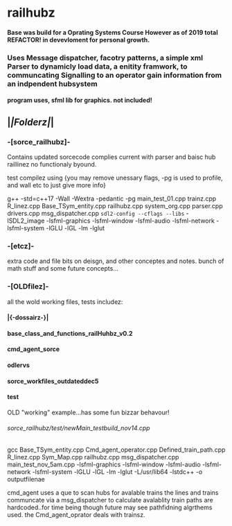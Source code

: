 
# railhubz
#### Base was build for a Oprating Systems Course However as of 2019 total REFACTOR! in devevloment for personal growth.
### Uses Message dispatcher, facotry patterns, a simple xml Parser to dynamicly load data, a enitity framwork, to communcating Signalling to an operator gain information from an indpendent hubsystem 

#### program uses, sfml lib for graphics. not included!


## |_|Folderz|_|

### -[sorce_railhubz]-

Contains updated sorcecode
complies current with parser and baisc hub raillinez no functionaly byound.

test compilez using {you may remove unessary flags, -pg is used to profile, and wall etc to just give more info}

g++ -std=c++17  -Wall -Wextra -pedantic -pg   main_test_01.cpp  trainz.cpp R_linez.cpp Base_TSym_entity.cpp railhubz.cpp system_org.cpp  parser.cpp  drivers.cpp msg_dispatcher.cpp `sdl2-config --cflags --libs` -lSDL2_image -lsfml-graphics -lsfml-window -lsfml-audio -lsfml-network -lsfml-system -lGLU -lGL -lm -lglut

### -[etcz]-
extra code and file bits on deisgn, and other conceptes and notes.
bunch of math stuff and some future concepts...

### -[OLDfilez]-
all the wold working files, tests
includez:
#### |{-dossairz-}|

#### base_class_and_functions_railHuhbz_v0.2
#### cmd_agent_sorce 	
#### odlervs 
#### sorce_workfiles_outdateddec5
#### test

OLD "working" example...has some fun bizzar behavour!
###### sorce_railhubz/test/newMain_testbuild_nov14.cpp
gcc Base_TSym_entity.cpp Cmd_agent_operator.cpp Defined_train_path.cpp R_linez.cpp Sym_Map.cpp
railhubz.cpp msg_dispatcher.cpp main_test_nov_5am.cpp
-lsfml-graphics -lsfml-window -lsfml-audio -lsfml-network -lsfml-system -lGLU -lGL -lm -lglut -L/usr/lib64 -lstdc++ -o outputfilenae

cmd_agent uses a que to scan hubs for avalable trains
the lines and trains communcate via a msg_dispatcher to calculate avalablity
train paths are hardcoded..for time being though future may see pathfidning algrthems used.
the Cmd_agent_oprator deals with trainsz.





